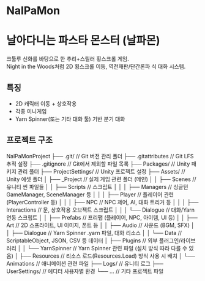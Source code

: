 # NalPaMon
 
# 날아다니는 파스타 몬스터 (날파몬)

크툴루 신화를 바탕으로 한 추리+스릴러 횡스크롤 게임.  
Night in the Woods처럼 2D 횡스크롤 이동, 역전재판/단간론파 식 대화 시스템.

## 특징
- 2D 캐릭터 이동 + 상호작용
- 각종 미니게임
- Yarn Spinner(또는 기타 대화 툴) 기반 분기 대화

## 프로젝트 구조

NalPaMonProject
├── .git/ // Git 버전 관리 폴더
├── .gitattributes // Git LFS 추적 설정
├── .gitignore // Git에서 제외할 파일 목록
├── Packages/ // Unity 패키지 관리 폴더
├── ProjectSettings/ // Unity 프로젝트 설정
├── Assets/ // Unity 에셋 폴더
│ ├── _Project // 실제 게임 관련 폴더 (메인)
│ │ ├── Scenes // 유니티 씬 파일들
│ │ ├── Scripts // 스크립트
│ │ │ ├── Managers // 싱글턴 GameManager, SceneManager 등
│ │ │ ├── Player // 플레이어 관련 (PlayerController 등)
│ │ │ ├── NPC // NPC 제어, AI, 대화 트리거 등
│ │ │ ├── Interactions // 문, 상호작용 오브젝트 스크립트
│ │ │ └── Dialogue // 대화/Yarn 연동 스크립트
│ │ ├── Prefabs // 프리팹 (플레이어, NPC, 아이템, UI 등)
│ │ ├── Art // 2D 스프라이트, UI 이미지, 폰트 등
│ │ ├── Audio // 사운드 (BGM, SFX)
│ │ ├── Dialogue // Yarn Spinner .yarn 파일, 대화 리소스
│ │ └── Data // ScriptableObject, JSON, CSV 등 데이터
│ ├── Plugins // 외부 플러그인/라이브러리
│ │ └── YarnSpinner // Yarn Spinner 관련 파일 (설치 방식 따라 다를 수 있음)
│ ├── Resources // 리소스 로드(Resources.Load) 방식 사용 시 배치
│ └── Animations // 애니메이션 관련 파일
├── Logs/ // 유니티 로그
├── UserSettings/ // 에디터 사용자별 환경
└── ... // 기타 프로젝트 파일
